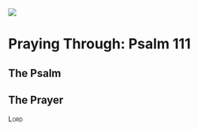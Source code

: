 <img class="intro-right" src="/images/art-paris-psalter.jpg">

# Praying Through: Psalm 111

## The Psalm

## The Prayer

<div style="font-variant: small-caps;">
Lord
</div>

